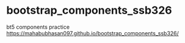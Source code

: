 # bootstrap_components_ssb326
bt5 components practice
https://mahabubhasan097.github.io/bootstrap_components_ssb326/
